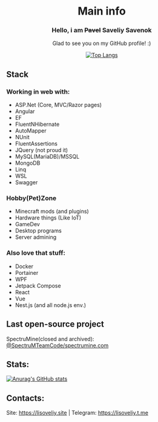 <div align="center">
  
# Main info

### Hello, i am <s>Pavel</s> <b>Saveliy Savenok</b>
Glad to see you on my GitHub profile! :)
  <div align="center" display="flex">
    
  [![Top Langs](https://github-readme-stats-git-masterrstaa-rickstaa.vercel.app/api/top-langs/?username=lisoveliy&count_private=true&show_icons=true&theme=transparent&layout=compact&hide=asp.net,shaderlab,hlsl)](https://github.com/anuraghazra/github-readme-stats)
  </div>
</div>

## Stack 

### Working in web with:
- ASP.Net (Core, MVC/Razor pages)
- Angular
- EF
- FluentNHibernate
- AutoMapper
- NUnit
- FluentAssertions
- JQuery (not proud it)
- MySQL(MariaDB)/MSSQL
- MongoDB
- Linq
- WSL
- Swagger
  
### Hobby(Pet)Zone
- Minecraft mods (and plugins)
- Hardware things (Like IoT)
- GameDev
- Desktop programs
- Server admining

### Also love that stuff:
- Docker
- Portainer
- WPF
- Jetpack Compose
- React
- Vue
- Nest.js (and all node.js env.)
  
## Last open-source project
SpectruMine(closed and archived): [ @SpectruMTeamCode/spectrumine.com](https://github.com/SpectruMTeamCode/api.spectrumine.com)

## Stats:   
  [![Anurag's GitHub stats](https://github-readme-stats.vercel.app/api?username=lisoveliy)](https://github.com/anuraghazra/github-readme-stats)  
</div>

## Contacts:
Site: https://lisoveliy.site | Telegram: https://lisoveliy.t.me
